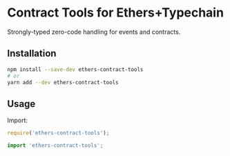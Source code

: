 # Contract Tools for Ethers+Typechain 

Strongly-typed zero-code handling for events and contracts.


## Installation

```bash
npm install --save-dev ethers-contract-tools
# or
yarn add --dev ethers-contract-tools
```

## Usage

Import:

```javascript
require('ethers-contract-tools');
```

```typescript
import 'ethers-contract-tools';
```

